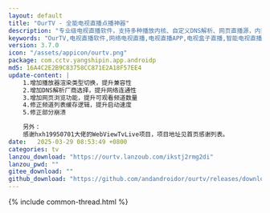 ```yaml
---
layout: default
title: "OurTV - 全能电视直播点播神器"
description: "专业级电视直播软件，支持多种播放内核、自定义DNS解析、网页直播源，内置丰富频道资源，操作简单稳定流畅"
keywords: "OurTV,电视直播软件,网络电视直播,电视直播APP,电视盒子直播,智能电视直播,免费电视直播"
version: 3.7.0
icon: "/assets/appicon/ourtv.png"
package: com.cctv.yangshipin.app.androidp
md5: 16A4C2E2B9C83758CC871E2A18F57EE4
update-content: |
    1.增加播放器渲染类型切换，提升兼容性
    2.增加DNS解析厂商选择，提升网络连通性
    3.增加网页浏览功能，提升可观看频道数量
    4.修正频道列表缓存逻辑，提升启动速度
    5.修正部分崩溃

    另外：
    感谢hxh19950701大佬的WebViewTvLive项目，项目地址见首页感谢列表。
date:   2025-03-29 08:53:49 +0800
categories: tv
lanzou_download: "https://ourtv.lanzoub.com/ikstj2rmg2di"
lanzou_pwd: ""
gitee_download: ""
github_download: "https://github.com/andandroidor/ourtv/releases/download/3.7.0/OurTV_3.7.0_android_tv.apk"
---
```

 {% include common-thread.html %}